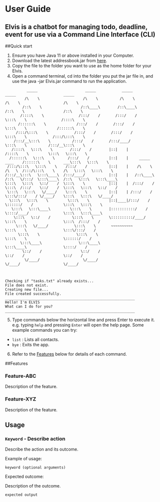 # User Guide
Elvis is a chatbot for managing todo, deadline, event for use via a Command Line Interface (CLI) 
---
##Quick start
1. Ensure you have Java 11 or above installed in your Computer.
2. Download the latest addressbook.jar from [here](https://github.com/woodenclock/ip/releases).
3. Copy the file to the folder you want to use as the home folder for your Elvis.
4. Open a command terminal, cd into the folder you put the jar file in, and use the java -jar Elvis.jar command to run the application.
```
          _____                      _____            _____                      _____                      _____
         /\    \                    /\    \          /\    \                    /\    \                    /\    \
        /::\    \                  /::\____\        /::\____\                  /::\    \                  /::\    \
       /::::\    \                /:::/    /       /:::/    /                  \:::\    \                /::::\    \
      /::::::\    \              /:::/    /       /:::/    /                    \:::\    \              /::::::\    \
     /:::/\:::\    \            /:::/    /       /:::/    /                      \:::\    \            /:::/\:::\    \
    /:::/__\:::\    \          /:::/    /       /:::/____/                        \:::\    \          /:::/__\:::\    \
   /::::\   \:::\    \        /:::/    /        |::|    |                         /::::\    \         \:::\   \:::\    \
  /::::::\   \:::\    \      /:::/    /         |::|    |     _____      ____    /::::::\    \      ___\:::\   \:::\    \
 /:::/\:::\   \:::\    \    /:::/    /          |::|    |    /\    \    /\   \  /:::/\:::\    \    /\   \:::\   \:::\    \
/:::/__\:::\   \:::\____\  /:::/____/           |::|    |   /::\____\  /::\   \/:::/  \:::\____\  /::\   \:::\   \:::\____\
\:::\   \:::\   \::/    /  \:::\    \           |::|    |  /:::/    /  \:::\  /:::/    \::/    /  \:::\   \:::\   \::/    /
 \:::\   \:::\   \/____/    \:::\    \          |::|    | /:::/    /    \:::\/:::/    / \/____/    \:::\   \:::\   \/____/
  \:::\   \:::\    \         \:::\    \         |::|____|/:::/    /      \::::::/    /              \:::\   \:::\    \
   \:::\   \:::\____\         \:::\    \        |:::::::::::/    /        \::::/____/                \:::\   \:::\____\
    \:::\   \::/    /          \:::\    \       \::::::::::/____/          \:::\    \                 \:::\  /:::/    /
     \:::\   \/____/            \:::\    \       ~~~~~~~~~~                 \:::\    \                 \:::\/:::/    /
      \:::\    \                 \:::\    \                                  \:::\    \                 \::::::/    /
       \:::\____\                 \:::\____\                                  \:::\____\                 \::::/    /
        \::/    /                  \::/    /                                   \::/    /                  \::/    /
         \/____/                    \/____/                                     \/____/                    \/____/



Checking if "tasks.txt" already exists...
File does not exist.
Creating new file...
File created successfully.
____________________________________________________________
Hello! I'm ELVIS
What can I do for you?
____________________________________________________________
```
5. Type commands below the horizontal line and press Enter to execute it. e.g. typing `help` and pressing `Enter` will open the help page.
Some example commands you can try:
- `list` : Lists all contacts.
- `bye` : Exits the app.
6. Refer to the [Features](https://woodenclock.github.io/ip/#features) below for details of each command.

##Features

### Feature-ABC

Description of the feature.

### Feature-XYZ

Description of the feature.

## Usage

### `Keyword` - Describe action

Describe the action and its outcome.

Example of usage: 

`keyword (optional arguments)`

Expected outcome:

Description of the outcome.

```
expected output
```
